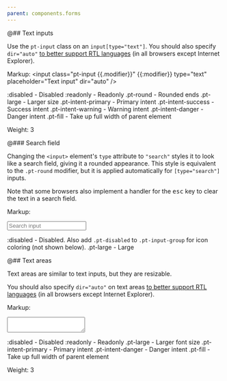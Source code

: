 ```yaml
---
parent: components.forms
---
```


@## Text inputs

Use the `pt-input` class on an `input[type="text"]`. You should also specify `dir="auto"` [to better
support RTL languages](http://www.w3.org/International/questions/qa-html-dir#dirauto) (in all
browsers except Internet Explorer).

Markup:
<input class="pt-input {{.modifier}}" {{:modifier}} type="text" placeholder="Text input" dir="auto" />

:disabled - Disabled
:readonly - Readonly
.pt-round - Rounded ends
.pt-large - Larger size
.pt-intent-primary - Primary intent
.pt-intent-success - Success intent
.pt-intent-warning - Warning intent
.pt-intent-danger - Danger intent
.pt-fill - Take up full width of parent element

Weight: 3

@### Search field

Changing the `<input>` element's `type` attribute to `"search"` styles it to look like a search
field, giving it a rounded appearance. This style is equivalent to the `.pt-round` modifier, but it
is applied automatically for `[type="search"]` inputs.

Note that some browsers also implement a handler for the <kbd class="pt-key">esc</kbd> key to clear
the text in a search field.

Markup:
<div class="pt-input-group {{.modifier}}">
<span class="pt-icon pt-icon-search"></span>
<input class="pt-input" {{:modifier}} type="search" placeholder="Search input" dir="auto" />
</div>

:disabled - Disabled. Also add <code>.pt-disabled</code> to <code>.pt-input-group</code> for icon coloring (not shown below).
.pt-large - Large

@## Text areas

Text areas are similar to text inputs, but they are resizable.

You should also specify `dir="auto"` on text areas
[to better support RTL languages](http://www.w3.org/International/questions/qa-html-dir#dirauto)
(in all browsers except Internet Explorer).

Markup:
<textarea class="pt-input {{.modifier}}" {{:modifier}} dir="auto"></textarea>

:disabled - Disabled
:readonly - Readonly
.pt-large - Larger font size
.pt-intent-primary - Primary intent
.pt-intent-danger  - Danger intent
.pt-fill  - Take up full width of parent element

Weight: 3
